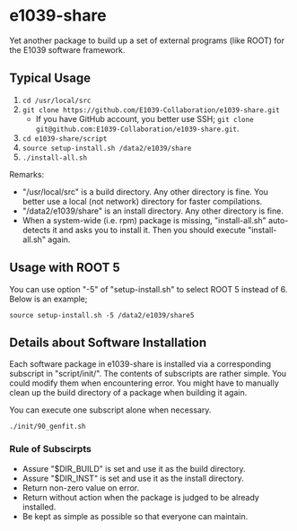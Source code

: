 # e1039-share

Yet another package to build up a set of external programs (like ROOT) for the E1039 software framework.

## Typical Usage

1. `cd /usr/local/src`
1. `git clone https://github.com/E1039-Collaboration/e1039-share.git`
    - If you have GitHub account, you better use SSH; `git clone git@github.com:E1039-Collaboration/e1039-share.git`.
1. `cd e1039-share/script`
1. `source setup-install.sh /data2/e1039/share`
1. `./install-all.sh`

Remarks:

- "/usr/local/src" is a build directory.  Any other directory is fine.  You better use a local (not network) directory for faster compilations.
- "/data2/e1039/share" is an install directory.  Any other directory is fine.
- When a system-wide (i.e. rpm) package is missing, "install-all.sh" auto-detects it and asks you to install it.  Then you should execute "install-all.sh" again.

## Usage with ROOT 5

You can use option "-5" of "setup-install.sh" to select ROOT 5 instead of 6.
Below is an example;

```
source setup-install.sh -5 /data2/e1039/share5
```

## Details about Software Installation

Each software package in e1039-share is installed via a corresponding subscript in "script/init/".  The contents of subscripts are rather simple.  You could modify them when encountering error.  You might have to manually clean up the build directory of a package when building it again.

You can execute one subscript alone when necessary.

```
./init/90_genfit.sh
```

### Rule of Subscirpts

- Assure "$DIR_BUILD" is set and use it as the build directory.
- Assure "$DIR_INST" is set and use it as the install directory.
- Return non-zero value on error.
- Return without action when the package is judged to be already installed.
- Be kept as simple as possible so that everyone can maintain.
